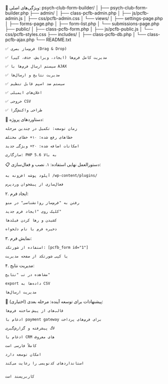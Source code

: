 
🌟 ویژگی‌های اصلی:
psych-club-form-builder/
│
├── psych-club-form-builder.php
├── admin/
│   ├── class-pcfb-admin.php
│   ├── js/pcfb-admin.js
│   ├── css/pcfb-admin.css
│   └── views/
│       ├── settings-page.php
│       ├── forms-page.php
│       ├── form-list.php
│       └── submissions-page.php
├── public/
│   ├── class-pcfb-form.php
│   ├── js/pcfb-public.js
│   └── css/pcfb-styles.css
├── includes/
│   ├── class-pcfb-db.php
│   └── class-pcfb-ajax.php
└── README.txt

    ✅ فرم‌ساز بصری (Drag & Drop)

    ✅ مدیریت کامل فرم‌ها (ایجاد، ویرایش، حذف، کپی)

    ✅ سیستم ارسال فرم‌ها با AJAX

    ✅ مدیریت نتایج و ارسال‌ها

    ✅ سیستم ضد اسپم قابل تنظیم

    ✅ اعلان‌های ایمیلی

    ✅ خروجی CSV

    ✅ طراحی واکنش‌گرا

🚀 دستاوردهای پروژه:

    زمان توسعه: تکمیل در چندین مرحله

    خطاهای رفع شده: ۱۰+ خطای مختلف

    امکانات اضافه شده: ۲۰+ ویژگی جدید

    سازگاری: PHP 5.6 به بالا

📋 دستورالعمل نهایی استفاده:
۱. نصب و فعال‌سازی:

    آپلود پوشه افزونه به /wp-content/plugins/

    فعال‌سازی از پیشخوان وردپرس

۲. ایجاد فرم:

    رفتن به "فرم‌ساز روانشناسی" در منو

    کلیک روی "ایجاد فرم جدید"

    کشیدن و رها کردن فیلدها

    ذخیره فرم با نام دلخواه

۳. نمایش فرم:

    استفاده از شورتکد: [pcfb_form id="1"]

    یا کپی شورتکد از صفحه مدیریت

۴. مدیریت نتایج:

    مشاهده در تب "نتایج"

    export داده‌ها به CSV

    مدیریت ارسال‌ها

🎯 پیشنهادات برای توسعه آینده:
مرحله بعدی (اختیاری):

    قالب‌های از پیش ساخته فرم‌ها

    ادغام با payment gateway برای فرم‌های پرداخت

    لاگ پیشرفته و گزارش‌گیری

    ادغام با CRM های معروف

    کاملاً فارسی است

    امکان توسعه دارد

    استانداردهای کدنویسی را رعایت می‌کند


    کاربرپسند است



